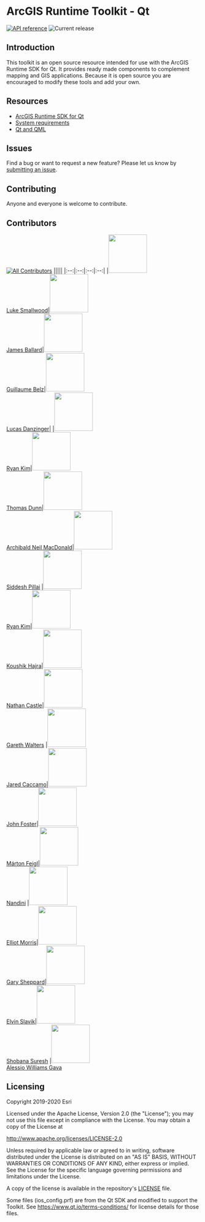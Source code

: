 # ArcGIS Runtime Toolkit - Qt

[![API reference](https://img.shields.io/badge/API_Reference-purple)](https://developers.arcgis.com/qt/latest/toolkit/api-reference/) ![Current release](https://img.shields.io/github/v/release/esri/arcgis-runtime-toolkit-qt?label=current%20release)

## Introduction

This toolkit is an open source resource intended for use with the ArcGIS Runtime
SDK for Qt. It provides ready made components to complement mapping and GIS
applications. Because it is open source you are encouraged to modify these tools
and add your own.

## Resources

* [ArcGIS Runtime SDK for Qt](https://developers.arcgis.com/qt/)
* [System requirements](https://developers.arcgis.com/qt/latest/qml/guide/system-requirements.htm)
* [Qt and QML](http://www.qt.io/)

## Issues

Find a bug or want to request a new feature?  Please let us know by [submitting an issue](https://github.com/Esri/arcgis-runtime-toolkit-qt/issues/new).

## Contributing

Anyone and everyone is welcome to contribute.

## Contributors
[![All Contributors](https://img.shields.io/badge/all_contributors-20-orange.svg?style=flat-square)](#contributors-)
|||||
|:--:|:--:|:--:|:--:|
|<img src="https://avatars.githubusercontent.com/u/19823035?v=4&s=100" width=100></img></br>[Luke Smallwood](https://github.com/lsmallwood)|<img src="https://avatars.githubusercontent.com/u/5695392?v=4" width=100></img></br>[James Ballard](https://github.com/JamesMBallard)|<img src="https://avatars.githubusercontent.com/u/1651508?&v=4" width=100></img></br>[Guillaume Belz](https://github.com/GuillaumeBelz)|<img src="https://avatars.githubusercontent.com/u/4107363?v=4" width=100></img></br>[Lucas Danzinger](https://github.com/ldanzinger)|
|<img src="https://avatars.githubusercontent.com/u/30637561?v=4" width=100></img></br>[Ryan Kim](https://github.com/ryankim923)|<img src="https://avatars.githubusercontent.com/u/3836983?v=4" width=100></img></br>[Thomas Dunn](https://github.com/tdunn)|<img src="https://avatars.githubusercontent.com/u/42203545?v=4" width=100></img></br>[Archibald Neil MacDonald](https://github.com/anmacdonald)|<img src="https://avatars.githubusercontent.com/u/4101783?v=4" width=100></img></br>[Siddesh Pillai](https://github.com/siddeshpillai)
|<img src="https://avatars.githubusercontent.com/u/17822124?v=4" width=100></img></br>[Ryan Kim](https://github.com/ryankim86)|<img src="https://avatars.githubusercontent.com/u/5696130?v=4" width=100></img></br>[Koushik Hajra](https://github.com/khajra)|<img src="https://avatars.githubusercontent.com/u/29742178?v=4" width=100></img></br>[Nathan Castle](https://github.com/nCastle1)|<img src="https://avatars.githubusercontent.com/u/8093453?v=4" width=100></img></br>[Gareth Walters](https://github.com/WaltersGareth)
|<img src="https://avatars.githubusercontent.com/u/11935261?v=4" width=100></img></br>[Jared Caccamo](https://github.com/jared-2016)|<img src="https://avatars.githubusercontent.com/u/13524488?v=4" width=100></img></br>[John Foster](https://github.com/jf990)|<img src="https://avatars.githubusercontent.com/u/47604662?v=4" width=100></img></br>[Márton Feigl](https://github.com/mfeigl)|<img src="https://avatars.githubusercontent.com/u/5704590?v=4" width=100></img></br>[Nandini](https://github.com/nandinirao)
|<img src="https://avatars.githubusercontent.com/u/48012926?v=4" width=100></img></br>[Elliot Morris](https://github.com/ecmorris)|<img src="https://avatars.githubusercontent.com/u/3091666?v=4" width=100></img></br>[Gary Sheppard](https://github.com/garysheppardjr)|<img src="https://avatars.githubusercontent.com/u/7235583?v=4" width=100></img></br>[Elvin Slavik](https://github.com/spatialdude)|<img src="https://avatars.githubusercontent.com/u/2336504?v=4" width=100></img></br>[Shobana Suresh](https://github.com/shobanasuresh)
|<img src="https://avatars.githubusercontent.com/u/91129623?v=4" width=100></img></br>[Alessio Williams Gava](https://github.com/mrwillyees)



## Licensing

Copyright 2019-2020 Esri

Licensed under the Apache License, Version 2.0 (the "License");
you may not use this file except in compliance with the License.
You may obtain a copy of the License at

http://www.apache.org/licenses/LICENSE-2.0

Unless required by applicable law or agreed to in writing, software
distributed under the License is distributed on an "AS IS" BASIS,
WITHOUT WARRANTIES OR CONDITIONS OF ANY KIND, either express or implied.
See the License for the specific language governing permissions and
limitations under the License.

A copy of the license is available in the repository's [LICENSE](LICENSE) file.

Some files (ios_config.prf) are from the Qt SDK and modified to support the Toolkit.
See https://www.qt.io/terms-conditions/ for license details for those files.
